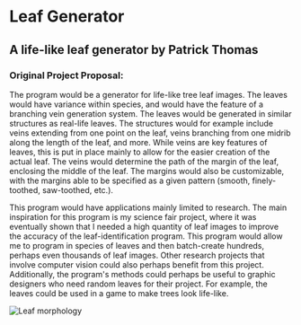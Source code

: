 <h1>
Leaf Generator
</h1>

<h2>
A life-like leaf generator by Patrick Thomas
</h2>

<h3>
Original Project Proposal:
</h3>

<p>
The program would be a generator for life-like tree leaf images. The leaves would have variance within species, and would have the feature of a branching vein generation system. The leaves would be generated in similar structures as real-life leaves. The structures would for example include veins extending from one point on the leaf, veins branching from one midrib along the length of the leaf, and more. While veins are key features of leaves, this is put in place mainly to allow for the easier creation of the actual leaf. The veins would determine the path of the margin of the leaf, enclosing the middle of the leaf. The margins would also be customizable, with the margins able to be specified as a given pattern (smooth, finely-toothed, saw-toothed, etc.). <br>
</p>

<p>
This program would have applications mainly limited to research. The main inspiration for this program is my science fair project, where it was eventually shown that I needed a high quantity of leaf images to improve the accuracy of the leaf-identification program. This program would allow me to program in species of leaves and then batch-create hundreds, perhaps even thousands of leaf images. Other research projects that involve computer vision could also perhaps benefit from this project. Additionally, the program's methods could perhaps be useful to graphic designers who need random leaves for their project. For example, the leaves could be used in a game to make trees look life-like.
</p>

<img src="https://upload.wikimedia.org/wikipedia/commons/5/51/Leaf_morphology_no_title.png" alt="Leaf morphology">
